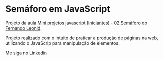﻿# Semáforo em JavaScript

Projeto da aula <a href="https://www.youtube.com/watch?v=EujFSEsZsk4">Mini projetos javascript (Iniciantes) - 02 Semáforo</a> do <a href="https://github.com/fernandoleonid">Fernando Leonid</a>.

Projeto realizado com o intuito de praticar a produção de páginas na web, utilizando o JavaScrip para manipulação de elementos.

Me siga no <a href="https://www.linkedin.com/in/jose-de-souza/">Linkedin</a>